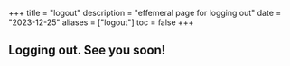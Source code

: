+++
title = "logout"
description = "effemeral page for logging out"
date = "2023-12-25"
aliases = ["logout"]
toc = false
+++
## Logging out. See you soon!